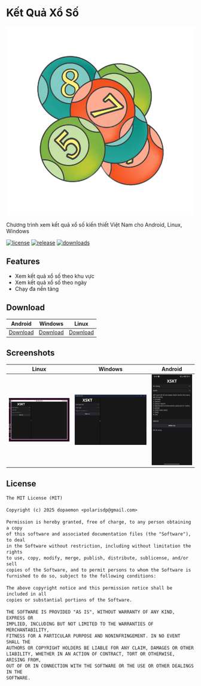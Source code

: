 # Kết Quả Xổ Số

![KetQuaXoSo Icon](./assets/Icon.png)

Chương trình xem kết quả xổ số kiến thiết Việt Nam cho Android, Linux, Windows

[![license](https://img.shields.io/github/license/dopaemon/KetQuaXoSo)](./LICENSE)
[![release](https://img.shields.io/github/v/release/dopaemon/KetQuaXoSo)](https://github.com/dopaemon/KetQuaXoSo/releases/latest)
[![downloads](https://img.shields.io/github/downloads/dopaemon/KetQuaXoSo/total)](https://github.com/dopaemon/KetQuaXoSo/releases/latest)

## Features

- Xem kết quả xổ số theo khu vực
- Xem kết quả xổ số theo ngày
- Chạy đa nền tảng

## Download
| Android    | Windows | Linux |
| ---------- | ------- | ----- |
| [Download](https://github.com/dopaemon/KetQuaXoSo/releases/latest/download/KetQuaXoSo.apk) | [Download](https://github.com/dopaemon/KetQuaXoSo/releases/latest/download/KetQuaXoSo.exe) | [Download](https://github.com/dopaemon/KetQuaXoSo/releases/latest/download/KetQuaXoSo.tar.gz) |


## Screenshots
| Linux    | Windows | Android |
| ---------- | ------- | ----- |
| ![Screenshot 1](./assets/Screenshot2025-09-08164807.png) | ![Screenshot 2](./assets/Screenshot2025-09-08164907.png) | ![Screenshot 3](./assets/Screenshot_2025-09-08-16-41-27-083_com.dopaemon.ketquaxoso.jpg) |
## License
```LICENSE
The MIT License (MIT)

Copyright (c) 2025 dopaemon <polarisdp@gmail.com>

Permission is hereby granted, free of charge, to any person obtaining a copy
of this software and associated documentation files (the "Software"), to deal
in the Software without restriction, including without limitation the rights
to use, copy, modify, merge, publish, distribute, sublicense, and/or sell
copies of the Software, and to permit persons to whom the Software is
furnished to do so, subject to the following conditions:

The above copyright notice and this permission notice shall be included in all
copies or substantial portions of the Software.

THE SOFTWARE IS PROVIDED "AS IS", WITHOUT WARRANTY OF ANY KIND, EXPRESS OR
IMPLIED, INCLUDING BUT NOT LIMITED TO THE WARRANTIES OF MERCHANTABILITY,
FITNESS FOR A PARTICULAR PURPOSE AND NONINFRINGEMENT. IN NO EVENT SHALL THE
AUTHORS OR COPYRIGHT HOLDERS BE LIABLE FOR ANY CLAIM, DAMAGES OR OTHER
LIABILITY, WHETHER IN AN ACTION OF CONTRACT, TORT OR OTHERWISE, ARISING FROM,
OUT OF OR IN CONNECTION WITH THE SOFTWARE OR THE USE OR OTHER DEALINGS IN THE
SOFTWARE.
```
